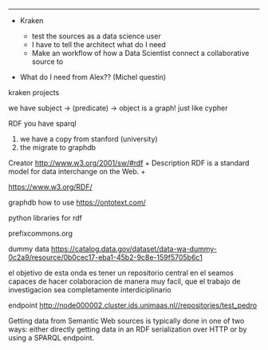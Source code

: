 ---


- Kraken
    + test the sources as a data science user
    + I have to tell the architect what do I need
    + Make an workflow of how a Data Scientist connect a collaborative source to


- What do I need from Alex?? (Michel questin)

kraken projects

we have 
subject -> (predicate) -> object
is a graph! just like cypher

RDF you have sparql

1. we have a copy from stanford (university)
2. the migrate to graphdb



Creator http://www.w3.org/2001/sw/#rdf +
Description RDF is a standard model for data interchange on the Web. +

https://www.w3.org/RDF/


graphdb how to use
https://ontotext.com/


python libraries for rdf

prefixcommons.org

dummy data
https://catalog.data.gov/dataset/data-wa-dummy-0c2a9/resource/0b0cec17-eba1-45b2-9c8e-159f5705b6c1



el objetivo de esta onda es tener un repositorio central en el seamos capaces de hacer colaboracion de manera muy facil, que el trabajo de investigacion sea completamente interdiciplinario

endpoint
http://node000002.cluster.ids.unimaas.nl//repositories/test_pedro




Getting data from Semantic Web sources is typically done in one of two ways: either directly getting data in an RDF serialization over HTTP or by using a SPARQL endpoint.



